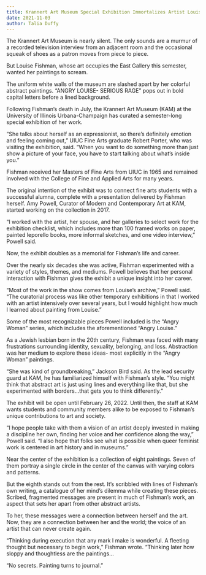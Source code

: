 ```yaml
---
title: Krannert Art Museum Special Exhibition Immortalizes Artist Louise Fishman
date: 2021-11-03
author: Talia Duffy
---
```


The Krannert Art Museum is nearly silent. The only sounds are a murmur of a recorded television interview from an adjacent room and the occasional squeak of shoes as a patron moves from piece to piece.

But Louise Fishman, whose art occupies the East Gallery this semester, wanted her paintings to scream.

<!-- excerpt -->

The uniform white walls of the museum are slashed apart by her colorful abstract paintings. “ANGRY LOUISE- SERIOUS RAGE” pops out in bold capital letters before a lined background.

Following Fishman’s death in July, the Krannert Art Museum (KAM) at the University of Illinois Urbana-Champaign has curated a semester-long special exhibition of her work. 

“She talks about herself as an expressionist, so there’s definitely emotion and feeling coming out,” UIUC Fine Arts graduate Robert Porter, who was visiting the exhibition, said. “When you want to do something more than just show a picture of your face, you have to start talking about what’s inside you.”

Fishman received her Masters of Fine Arts from UIUC in 1965 and remained involved with the College of Fine and Applied Arts for many years.

The original intention of the exhibit was to connect fine arts students with a successful alumna, complete with a presentation delivered by Fishman herself. Amy Powell, Curator of Modern and Contemporary Art at KAM, started working on the collection in 2017.

“I worked with the artist, her spouse, and her galleries to select work for the exhibition checklist, which includes more than 100 framed works on paper, painted leporello books, more informal sketches, and one video interview,” Powell said.

Now, the exhibit doubles as a memorial for Fishman’s life and career.

Over the nearly six decades she was active, Fishman experimented with a variety of styles, themes, and mediums. Powell believes that her personal interaction with Fishman gives the exhibit a unique insight into her career. 

“Most of the work in the show comes from Louise’s archive,” Powell said. “The curatorial process was like other temporary exhibitions in that I worked with an artist intensively over several years, but I would highlight how much I learned about painting from Louise.”

Some of the most recognizable pieces Powell included is the “Angry Woman” series, which includes the aforementioned “Angry Louise.”

As a Jewish lesbian born in the 20th century, Fishman was faced with many frustrations surrounding identity, sexuality, belonging, and loss. Abstraction was her medium to explore these ideas- most explicitly in the “Angry Woman” paintings.

“She was kind of groundbreaking,” Jackson Bird said. As the lead security guard at KAM, he has familiarized himself with Fishman’s style. “You might think that abstract art is just using lines and everything like that, but she experimented with borders...that gets you to think differently.”

The exhibit will be open until February 26, 2022. Until then, the staff at KAM wants students and community members alike to be exposed to Fishman’s unique contributions to art and society. 

“I hope people take with them a vision of an artist deeply invested in making a discipline her own, finding her voice and her confidence along the way,” Powell said. “I also hope that folks see what is possible when queer feminist work is centered in art history and in museums.”

Near the center of the exhibition is a collection of eight paintings. Seven of them portray a single circle in the center of the canvas with varying colors and patterns.

But the eighth stands out from the rest. It’s scribbled with lines of Fishman’s own writing, a catalogue of her mind’s dilemma while creating these pieces. Scribed, fragmented messages are present in much of Fishman’s work, an aspect that sets her apart from other abstract artists. 

To her, these messages were a connection between herself and the art. Now, they are a connection between her and the world; the voice of an artist that can never create again. 

“Thinking during execution that any mark I make is wonderful. A fleeting thought but necessary to begin work,” Fishman wrote. “Thinking later how sloppy and thoughtless are the paintings...

“No secrets. Painting turns to journal.”
